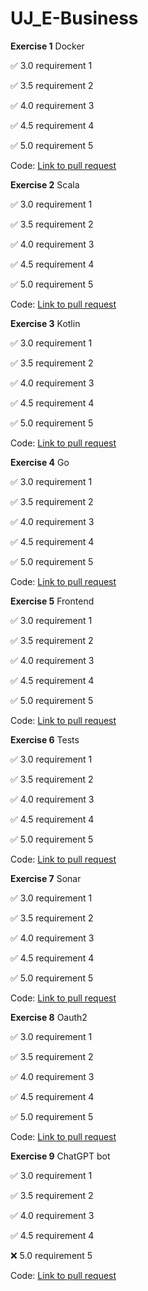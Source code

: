 # UJ_E-Business

**Exercise 1** Docker

:white_check_mark: 3.0 requirement 1

:white_check_mark: 3.5 requirement 2

:white_check_mark: 4.0 requirement 3

:white_check_mark: 4.5 requirement 4

:white_check_mark: 5.0 requirement 5


Code:  [Link to pull request](https://github.com/P4r1nc3/UJ_E-Business/pull/1)

**Exercise 2** Scala

:white_check_mark: 3.0 requirement 1

:white_check_mark: 3.5 requirement 2

:white_check_mark: 4.0 requirement 3

:white_check_mark: 4.5 requirement 4

:white_check_mark: 5.0 requirement 5


Code:  [Link to pull request](https://github.com/P4r1nc3/UJ_E-Business/pull/2)

**Exercise 3** Kotlin

:white_check_mark: 3.0 requirement 1

:white_check_mark: 3.5 requirement 2

:white_check_mark: 4.0 requirement 3

:white_check_mark: 4.5 requirement 4

:white_check_mark: 5.0 requirement 5


Code:  [Link to pull request](https://github.com/P4r1nc3/UJ_E-Business/pull/3)

**Exercise 4** Go

:white_check_mark: 3.0 requirement 1

:white_check_mark: 3.5 requirement 2

:white_check_mark: 4.0 requirement 3

:white_check_mark: 4.5 requirement 4

:white_check_mark: 5.0 requirement 5


Code:  [Link to pull request](https://github.com/P4r1nc3/UJ_E-Business/pull/4)

**Exercise 5** Frontend

:white_check_mark: 3.0 requirement 1

:white_check_mark: 3.5 requirement 2

:white_check_mark: 4.0 requirement 3

:white_check_mark: 4.5 requirement 4

:white_check_mark: 5.0 requirement 5


Code:  [Link to pull request](https://github.com/P4r1nc3/UJ_E-Business/pull/5)


**Exercise 6** Tests

:white_check_mark: 3.0 requirement 1

:white_check_mark: 3.5 requirement 2

:white_check_mark: 4.0 requirement 3

:white_check_mark: 4.5 requirement 4

:white_check_mark: 5.0 requirement 5


Code:  [Link to pull request](https://github.com/P4r1nc3/UJ_E-Business/pull/7)


**Exercise 7** Sonar

:white_check_mark: 3.0 requirement 1

:white_check_mark: 3.5 requirement 2

:white_check_mark: 4.0 requirement 3

:white_check_mark: 4.5 requirement 4

:white_check_mark: 5.0 requirement 5


Code:  [Link to pull request](https://github.com/P4r1nc3/UJ_E-Business/pull/8)

**Exercise 8** Oauth2

:white_check_mark: 3.0 requirement 1

:white_check_mark: 3.5 requirement 2

:white_check_mark: 4.0 requirement 3

:white_check_mark: 4.5 requirement 4

:white_check_mark: 5.0 requirement 5


Code:  [Link to pull request](https://github.com/P4r1nc3/UJ_E-Business/pull/6)

**Exercise 9** ChatGPT bot

:white_check_mark: 3.0 requirement 1

:white_check_mark: 3.5 requirement 2

:white_check_mark: 4.0 requirement 3

:white_check_mark: 4.5 requirement 4

:x: 5.0 requirement 5


Code:  [Link to pull request](https://github.com/P4r1nc3/UJ_E-Business/pull/9)
